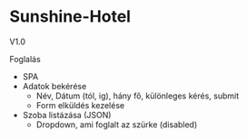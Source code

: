 # Sunshine-Hotel

V1.0

Foglalás
- SPA
- Adatok bekérése
	- Név, Dátum (tól, ig), hány fő, különleges kérés, submit
	- Form elküldés kezelése
- Szoba listázása (JSON)
	- Dropdown, ami foglalt az szürke (disabled)